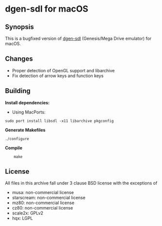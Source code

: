 # dgen-sdl for macOS

## Synopsis

This is a bugfixed version of [dgen-sdl](http://dgen.sourceforge.net/) (Genesis/Mega Drive emulator) for macOS.

## Changes

* Proper detection of OpenGL support and libarchive
* Fix detection of arrow keys and function keys

## Building

**Install dependencies:**

 * Using MacPorts:
```
sudo port install libsdl -x11 libarchive pkgconfig
```

**Generate Makefiles**

```
./configure
```

**Compile**

```
    make
```

## License

All files in this archive fall under 3 clause BSD license with the exceptions of
* musa: non-commercial license
* starscream: non-commercial license
* mz80: non-commercial license
* cz80: non-commercial license
* scale2x: GPLv2
* hqx: LGPL
